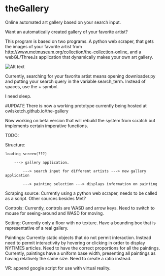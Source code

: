 theGallery
===========
Online automated art gallery based on your search input.

Want an automatically created gallery of your favorite artist?

This program is based on two programs. A python web scraper, that gets the images of your favorite artist from http://www.metmuseum.org/collection/the-collection-online, and a webGL/ThreeJs application that dynamically makes your own art gallery.

![Alt text](https://github.com/satimidus/the-gallery/blob/master/img/screenshot.png "ARTSY PROGRAMMING")

Currently, searching for your favorite artist means opening downloader.py and putting your search query in the variable search_term. Instead of spaces, use the + symbol. 

I need sleep.

#UPDATE
There is now a working prototype currently being hosted at owlsketch.github.io/the-gallery

Now working on beta version that will rebuild the system from scratch but implements certain imperative functions. 

TODO:

Structure:

	loading screen(???)

		---> gallery application.

			---> search input for different artists ---> new gallery application

			---> painting selection ---> displays information on painting

Scraping source: Currently using a python web scraper, needs to be called as a script. Other sources besides Met?

Controls: Currently, controls are WASD and arrow keys. Need to switch to mouse for seeing-around and WASD for moving.

Setting: Currently only a floor with no texture. Have a bounding box that is representative of a real gallery. 

Paintings: Currently static objects that do not permit interaction. Instead need to permit interactivity by hovering
	or clicking in order to display NYTIMES articles. Need to have the correct proportions for all the paintings. 
	Currently, paintings have a uniform base width, presenting all paintings as having relatively the same size. 
	Need to create a ratio instead.

VR: append google script for use with virtual reality. 

